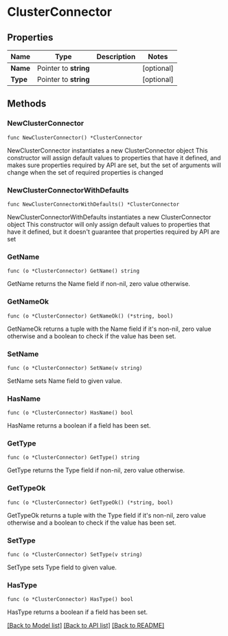 # ClusterConnector

## Properties

Name | Type | Description | Notes
------------ | ------------- | ------------- | -------------
**Name** | Pointer to **string** |  | [optional] 
**Type** | Pointer to **string** |  | [optional] 

## Methods

### NewClusterConnector

`func NewClusterConnector() *ClusterConnector`

NewClusterConnector instantiates a new ClusterConnector object
This constructor will assign default values to properties that have it defined,
and makes sure properties required by API are set, but the set of arguments
will change when the set of required properties is changed

### NewClusterConnectorWithDefaults

`func NewClusterConnectorWithDefaults() *ClusterConnector`

NewClusterConnectorWithDefaults instantiates a new ClusterConnector object
This constructor will only assign default values to properties that have it defined,
but it doesn't guarantee that properties required by API are set

### GetName

`func (o *ClusterConnector) GetName() string`

GetName returns the Name field if non-nil, zero value otherwise.

### GetNameOk

`func (o *ClusterConnector) GetNameOk() (*string, bool)`

GetNameOk returns a tuple with the Name field if it's non-nil, zero value otherwise
and a boolean to check if the value has been set.

### SetName

`func (o *ClusterConnector) SetName(v string)`

SetName sets Name field to given value.

### HasName

`func (o *ClusterConnector) HasName() bool`

HasName returns a boolean if a field has been set.

### GetType

`func (o *ClusterConnector) GetType() string`

GetType returns the Type field if non-nil, zero value otherwise.

### GetTypeOk

`func (o *ClusterConnector) GetTypeOk() (*string, bool)`

GetTypeOk returns a tuple with the Type field if it's non-nil, zero value otherwise
and a boolean to check if the value has been set.

### SetType

`func (o *ClusterConnector) SetType(v string)`

SetType sets Type field to given value.

### HasType

`func (o *ClusterConnector) HasType() bool`

HasType returns a boolean if a field has been set.


[[Back to Model list]](../README.md#documentation-for-models) [[Back to API list]](../README.md#documentation-for-api-endpoints) [[Back to README]](../README.md)


